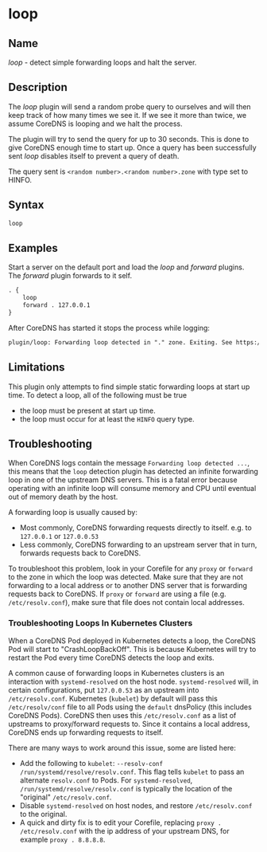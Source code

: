 # loop

## Name

*loop* - detect simple forwarding loops and halt the server.

## Description

The *loop* plugin will send a random probe query to ourselves and will then keep track of how many times
we see it. If we see it more than twice, we assume CoreDNS is looping and we halt the process.

The plugin will try to send the query for up to 30 seconds. This is done to give CoreDNS enough time
to start up. Once a query has been successfully sent *loop* disables itself to prevent a query of
death.

The query sent is `<random number>.<random number>.zone` with type set to HINFO.

## Syntax

~~~ txt
loop
~~~

## Examples

Start a server on the default port and load the *loop* and *forward* plugins. The *forward* plugin
forwards to it self.

~~~ txt
. {
    loop
    forward . 127.0.0.1
}
~~~

After CoreDNS has started it stops the process while logging:

~~~ txt
plugin/loop: Forwarding loop detected in "." zone. Exiting. See https://coredns.io/plugins/loop#troubleshooting. Probe query: "HINFO 5577006791947779410.8674665223082153551.".
~~~

## Limitations

This plugin only attempts to find simple static forwarding loops at start up time.  To detect a loop, all of the following must be true

* the loop must be present at start up time.
* the loop must occur for at least the `HINFO` query type.

## Troubleshooting

When CoreDNS logs contain the message `Forwarding loop detected ...`, this means that
the `loop` detection plugin has detected an infinite forwarding loop in one of the upstream
DNS servers.  This is a fatal error because operating with an infinite loop will consume
memory and CPU until eventual out of memory death by the host.

A forwarding loop is usually caused by:
* Most commonly, CoreDNS forwarding requests directly to itself. e.g. to `127.0.0.1` or `127.0.0.53`
* Less commonly, CoreDNS forwarding to an upstream server that in turn, forwards requests back to CoreDNS.

To troubleshoot this problem, look in your Corefile for any `proxy` or `forward` to the zone
in which the loop was detected.  Make sure that they are not forwarding to a local address or
to another DNS server that is forwarding requests back to CoreDNS. If `proxy` or `forward` are
 using a file (e.g. `/etc/resolv.conf`), make sure that file does not contain local addresses.

### Troubleshooting Loops In Kubernetes Clusters
When a CoreDNS Pod deployed in Kubernetes detects a loop, the CoreDNS Pod will start to "CrashLoopBackOff".
This is because Kubernetes will try to restart the Pod every time CoreDNS detects the loop and exits.

A common cause of forwarding loops in Kubernetes clusters is an interaction with
`systemd-resolved` on the host node.  `systemd-resolved` will, in certain configurations,
put `127.0.0.53` as an upstream into `/etc/resolv.conf`. Kubernetes (`kubelet`) by default
will pass this `/etc/resolv/conf` file to all Pods using the `default` dnsPolicy (this
includes CoreDNS Pods). CoreDNS then uses this `/etc/resolv.conf` as a list of upstreams
to proxy/forward requests to.  Since it contains a local address, CoreDNS ends up forwarding
requests to itself.

There are many ways to work around this issue, some are listed here:
* Add the following to `kubelet`: `--resolv-conf /run/systemd/resolve/resolv.conf`.  This flag
tells `kubelet` to pass an alternate `resolv.conf` to Pods. For `systemd-resolved`,
`/run/systemd/resolve/resolv.conf` is typically the location of the "original" `/etc/resolv.conf`.
* Disable `systemd-resolved` on host nodes, and restore `/etc/resolv.conf` to the original.
* A quick and dirty fix is to edit your Corefile, replacing `proxy . /etc/resolv.conf` with
the ip address of your upstream DNS, for example `proxy . 8.8.8.8`.